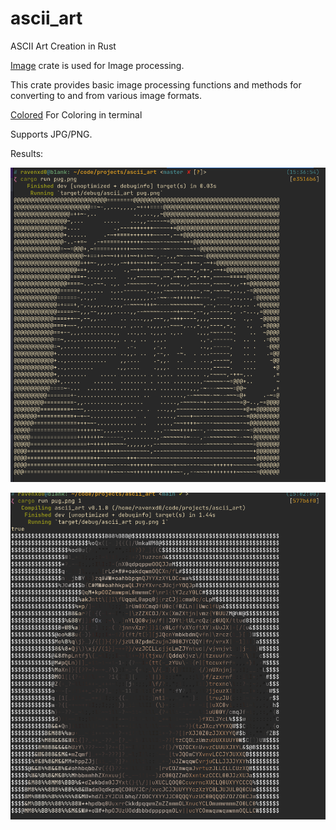 # ascii_art
ASCII Art Creation in Rust

[Image](https://github.com/image-rs/image) crate is used for Image processing.

This crate provides basic image processing functions and methods for converting to and from various image formats.

[Colored](https://github.com/mackwic/colored) For Coloring in terminal

Supports JPG/PNG.

Results:
<p align="left">
    <img src="./result.png"/>
</p>

<p align="right">
    <img src="./result1.png"/>
</p>
